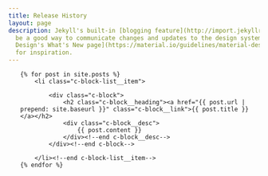 ```yaml
---
title: Release History
layout: page
description: Jekyll's built-in [blogging feature](http://import.jekyllrb.com/) could
  be a good way to communicate changes and updates to the design system. See [Material
  Design's What's New page](https://material.io/guidelines/material-design/whats-new.html)
  for inspiration.
---
```


<ul class="c-block-list">

    {% for post in site.posts %}
        <li class="c-block-list__item">

			<div class="c-block">
				<h2 class="c-block__heading"><a href="{{ post.url | prepend: site.baseurl }}" class="c-block__link">{{ post.title }}</a></h2>
            	<div class="c-block__desc">
					{{ post.content }}
				</div><!--end c-block__desc-->
			</div><!--end c-block-->

        </li><!--end c-block-list__item-->
    {% endfor %}
	
</ul><!--end c-block-list-->